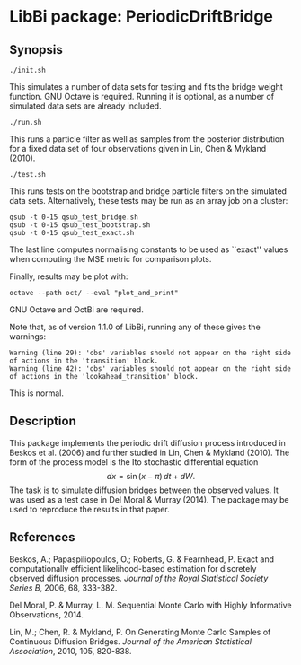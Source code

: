 LibBi package: PeriodicDriftBridge
==================================

Synopsis
--------

    ./init.sh

This simulates a number of data sets for testing and fits the bridge weight
function. GNU Octave is required. Running it is optional, as a number of
simulated data sets are already included.

    ./run.sh
    
This runs a particle filter as well as samples from the posterior distribution
for a fixed data set of four observations given in Lin, Chen & Mykland (2010).

    ./test.sh

This runs tests on the bootstrap and bridge particle filters on the simulated
data sets. Alternatively, these tests may be run as an array job on a cluster:

    qsub -t 0-15 qsub_test_bridge.sh
    qsub -t 0-15 qsub_test_bootstrap.sh
    qsub -t 0-15 qsub_test_exact.sh

The last line computes normalising constants to be used as ``exact'' values
when computing the MSE metric for comparison plots.

Finally, results may be plot with:

    octave --path oct/ --eval "plot_and_print"

GNU Octave and OctBi are required.
    
Note that, as of version 1.1.0 of LibBi, running any of these gives the
warnings:

    Warning (line 29): 'obs' variables should not appear on the right side of actions in the 'transition' block.
    Warning (line 42): 'obs' variables should not appear on the right side of actions in the 'lookahead_transition' block.

This is normal.


Description
-----------

This package implements the periodic drift diffusion process introduced in
Beskos et al. (2006) and further studied in Lin, Chen & Mykland (2010). The
form of the process model is the Ito stochastic differential
equation$$dx=\sin(x-\pi)\, dt+dW.$$ The task is to simulate diffusion bridges
between the observed values. It was used as a test case in Del Moral & Murray
(2014). The package may be used to reproduce the results in that paper.


References
----------

Beskos, A.; Papaspiliopoulos, O.; Roberts, G. & Fearnhead, P. Exact and
computationally efficient likelihood-based estimation for discretely observed
diffusion processes. *Journal of the Royal Statistical Society Series B*,
2006, 68, 333-382.

Del Moral, P. & Murray, L. M. Sequential Monte Carlo with Highly Informative
Observations, 2014.

Lin, M.; Chen, R. & Mykland, P. On Generating Monte Carlo Samples of
Continuous Diffusion Bridges. *Journal of the American Statistical
Association*, 2010, 105, 820-838.
